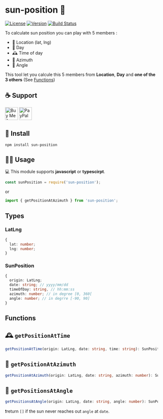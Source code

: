 # sun-position 🌄
[![License](https://img.shields.io/github/license/Jeremy38100/sun-position)](LICENSE)
[![Version](https://img.shields.io/npm/v/sun-position.svg)](https://www.npmjs.com/package/sun-horizon)
[![Build Status](https://travis-ci.org/Jeremy38100/sun-position.svg?branch=master)](https://travis-ci.org/Jeremy38100/sun-position)

To calculate sun position you can play with 5 members :
 - 📌 Location (lat, lng)
 - 📅 Day
 - 🕰 Time of day
 - 🧭 Azimuth
 - 📐 Angle

This tool let you calcule this 5 members from **Location**, **Day** and **one of the 3 others** (See [Functions](#Functions))

## ☕️ Support
<a href="https://www.buymeacoffee.com/jOVt3wg" target="_blank"><img src="https://cdn.buymeacoffee.com/buttons/default-orange.png" alt="Buy Me A Coffee" height="42" ></a>
<a href="https://www.paypal.me/Jeremy38100" target="_blank"><img src="https://www.paypalobjects.com/webstatic/en_US/i/buttons/PP_logo_h_200x51.png" height="42" alt="PayPal"></a>

## 🏁 Install
`npm install sun-position`

## 🏃‍♂️ Usage

💻 This module supports __javascript__ or __typescirpt__.

```js
const sunPosition = require('sun-position');
```

or

```ts
import { getPositionAtAzimuth } from 'sun-position';
```

## Types

### LatLng
```ts
{
  lat: number;
  lng: number;
}
```

### SunPosition
```ts
{
  origin: LatLng;
  date: string; // yyyy/mm/dd
  timeOfDay: string, // hh:mm:ss
  azimuth: number; // in degree [0, 360[
  angle: number; // in degrre [-90, 90]
}
```

## Functions

## 🕰 `getPositionAtTime`

```ts :
getPositionAtTime(origin: LatLng, date: string, time: string): SunPosition
```

## 🧭 `getPositionAtAzimuth`

```ts :
getPositionAtAzimuth(origin: LatLng, date: string, azimuth: number): SunPosition
```

## 📐 `getPositionsAtAngle`

```ts
getPositionsAtAngle(origin: LatLng, date: string, angle: number): SunPosition[]
```

❗️return `[]` if the sun never reaches out `angle` at `date`.